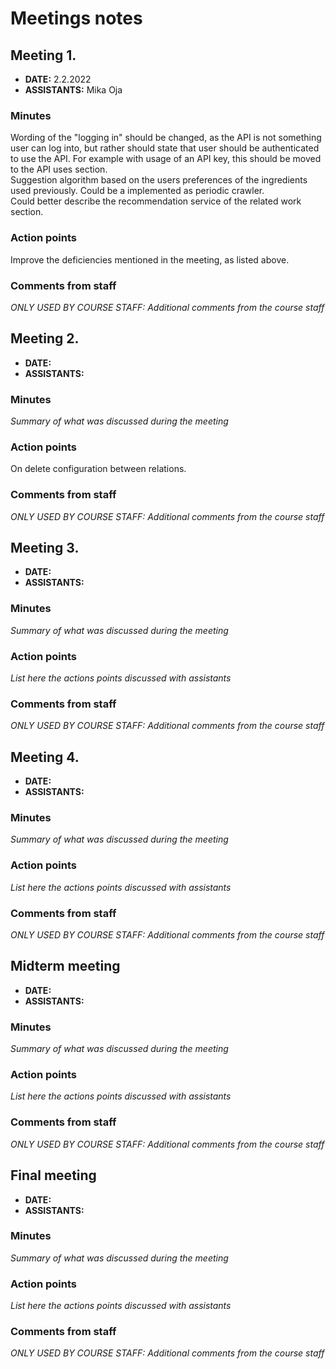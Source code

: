 # Meetings notes

## Meeting 1.
* **DATE:** 2.2.2022
* **ASSISTANTS:** Mika Oja

### Minutes
Wording of the "logging in" should be changed, as the API is not something user can log into, but rather should state that user should be authenticated to use the API. For example with usage of an API key, this should be moved to the API uses section. <br>
Suggestion algorithm based on the users preferences of the ingredients used previously. Could be a implemented as periodic crawler.
<br>
Could better describe the recommendation service of the related work section.

### Action points
Improve the deficiencies mentioned in the meeting, as listed above.


### Comments from staff
*ONLY USED BY COURSE STAFF: Additional comments from the course staff*

## Meeting 2.
* **DATE:**
* **ASSISTANTS:**

### Minutes
*Summary of what was discussed during the meeting*

### Action points
 On delete configuration between relations.


### Comments from staff
*ONLY USED BY COURSE STAFF: Additional comments from the course staff*

## Meeting 3.
* **DATE:**
* **ASSISTANTS:**

### Minutes
*Summary of what was discussed during the meeting*

### Action points
*List here the actions points discussed with assistants*


### Comments from staff
*ONLY USED BY COURSE STAFF: Additional comments from the course staff*

## Meeting 4.
* **DATE:**
* **ASSISTANTS:**

### Minutes
*Summary of what was discussed during the meeting*

### Action points
*List here the actions points discussed with assistants*


### Comments from staff
*ONLY USED BY COURSE STAFF: Additional comments from the course staff*

## Midterm meeting
* **DATE:**
* **ASSISTANTS:**

### Minutes
*Summary of what was discussed during the meeting*

### Action points
*List here the actions points discussed with assistants*


### Comments from staff
*ONLY USED BY COURSE STAFF: Additional comments from the course staff*

## Final meeting
* **DATE:**
* **ASSISTANTS:**

### Minutes
*Summary of what was discussed during the meeting*

### Action points
*List here the actions points discussed with assistants*


### Comments from staff
*ONLY USED BY COURSE STAFF: Additional comments from the course staff*


